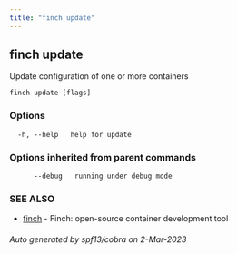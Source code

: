 ```yaml
---
title: "finch update"
---
```

## finch update

Update configuration of one or more containers

```
finch update [flags]
```

### Options

```
  -h, --help   help for update
```

### Options inherited from parent commands

```
      --debug   running under debug mode
```

### SEE ALSO

* [finch](../finch/)	 - Finch: open-source container development tool

###### Auto generated by spf13/cobra on 2-Mar-2023
